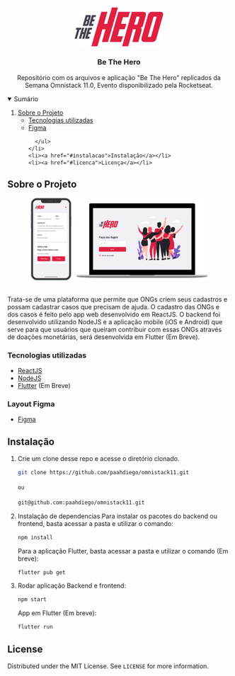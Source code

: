 <!-- PROJECT LOGO -->
<br />
<p align="center">

  <img src=".github/bethehero.svg" alt="Be The Hero" width="200">


  <h3 align="center">Be The Hero</h3>

  <p align="center">
    Repositório com os arquivos e aplicação "Be The Hero" replicados da Semana Omnistack 11.0, Evento disponibilizado pela Rocketseat.
    <br />
  </p>
</p>



<!-- TABLE OF CONTENTS -->
<details open="open">
  <summary>Sumário</summary>
  <ol>
    <li>
      <a href="#sobre-o-projeto">Sobre o Projeto</a>
      <ul>
        <li><a href="#tecnologias-utilizadas">Tecnologias utilizadas</a></li>
        <li><a href="#layout-figma">Figma</a></li>

      </ul>
    </li>
    <li><a href="#instalacao">Instalação</a></li>
    <li><a href="#licenca">Licença</a></li>
  </ol>
</details>



<!-- ABOUT THE PROJECT -->
## Sobre o Projeto
  <p align="center">
  <img src=".github/bethehero.png" alt="Be The Hero" width="400">
  </p>
  </br>
  Trata-se de uma plataforma que permite que ONGs criem seus cadastros e possam cadastrar casos que precisam de ajuda. O cadastro das ONGs e dos casos é feito pelo app web desenvolvido em ReactJS. O backend foi desenvolvido utilizando NodeJS e a aplicação mobile (iOS e Android) que serve para que usuários que queiram contribuir com essas ONGs através de doações monetárias, será desenvolvida em Flutter (Em Breve).

### Tecnologias utilizadas

* [ReactJS](https://pt-br.reactjs.org/)
* [NodeJS](https://nodejs.org/en/)
* [Flutter](https://flutter.dev/) (Em Breve)

### Layout Figma

* [Figma](https://www.figma.com/file/2C2yvw7jsCOGmaNUDftX9n/Be-The-Hero---OmniStack-11?node-id=0%3A1)


## Instalação

1. Crie um clone desse repo e acesse o diretório clonado.
   ```sh
   git clone https://github.com/paahdiego/omnistack11.git    
   
   ou
   
   git@github.com:paahdiego/omnistack11.git
   ```
   
2. Instalação de dependencias
   Para instalar os pacotes do backend ou frontend, basta acessar a pasta e utilizar o comando:
   ```sh
   npm install
   ```
   
   Para a aplicação Flutter, basta acessar a pasta e utilizar o comando (Em breve): 
   ```sh
   flutter pub get
   ```
   
3. Rodar aplicação
   Backend e frontend:
   ```sh
   npm start
   ```   
   App em Flutter (Em breve):
   ```sh
   flutter run
   ```   

<!-- LICENSE -->
## License

Distributed under the MIT License. See `LICENSE` for more information.
